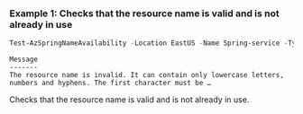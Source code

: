 ### Example 1: Checks that the resource name is valid and is not already in use
```powershell
Test-AzSpringNameAvailability -Location EastUS -Name Spring-service -Type "Microsoft.AppPlatform/Spring" -debug
```

```output 
Message
-------
The resource name is invalid. It can contain only lowercase letters, numbers and hyphens. The first character must be …
```

Checks that the resource name is valid and is not already in use.